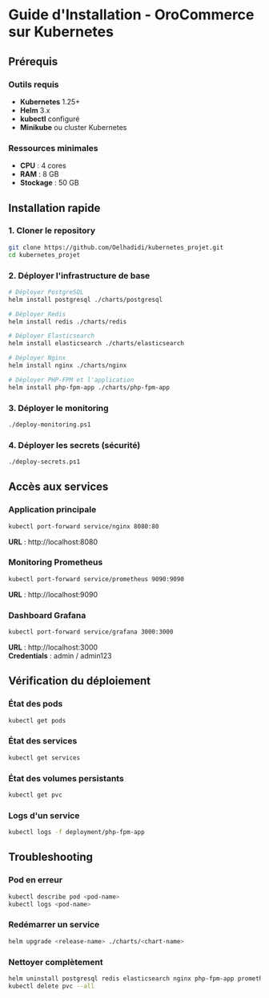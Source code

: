 # Guide d'Installation - OroCommerce sur Kubernetes

## Prérequis

### Outils requis
- **Kubernetes** 1.25+
- **Helm** 3.x
- **kubectl** configuré
- **Minikube** ou cluster Kubernetes

### Ressources minimales
- **CPU** : 4 cores
- **RAM** : 8 GB
- **Stockage** : 50 GB

## Installation rapide

### 1. Cloner le repository
```bash
git clone https://github.com/Oelhadidi/kubernetes_projet.git
cd kubernetes_projet
```

### 2. Déployer l'infrastructure de base
```bash
# Déployer PostgreSQL
helm install postgresql ./charts/postgresql

# Déployer Redis
helm install redis ./charts/redis

# Déployer Elasticsearch
helm install elasticsearch ./charts/elasticsearch

# Déployer Nginx
helm install nginx ./charts/nginx

# Déployer PHP-FPM et l'application
helm install php-fpm-app ./charts/php-fpm-app
```

### 3. Déployer le monitoring
```bash
./deploy-monitoring.ps1
```

### 4. Déployer les secrets (sécurité)
```bash
./deploy-secrets.ps1
```

## Accès aux services

### Application principale
```bash
kubectl port-forward service/nginx 8080:80
```
**URL** : http://localhost:8080

### Monitoring Prometheus
```bash
kubectl port-forward service/prometheus 9090:9090
```
**URL** : http://localhost:9090

### Dashboard Grafana
```bash
kubectl port-forward service/grafana 3000:3000
```
**URL** : http://localhost:3000  
**Credentials** : admin / admin123

## Vérification du déploiement

### État des pods
```bash
kubectl get pods
```

### État des services
```bash
kubectl get services
```

### État des volumes persistants
```bash
kubectl get pvc
```

### Logs d'un service
```bash
kubectl logs -f deployment/php-fpm-app
```

## Troubleshooting

### Pod en erreur
```bash
kubectl describe pod <pod-name>
kubectl logs <pod-name>
```

### Redémarrer un service
```bash
helm upgrade <release-name> ./charts/<chart-name>
```

### Nettoyer complètement
```bash
helm uninstall postgresql redis elasticsearch nginx php-fpm-app prometheus grafana
kubectl delete pvc --all
```
